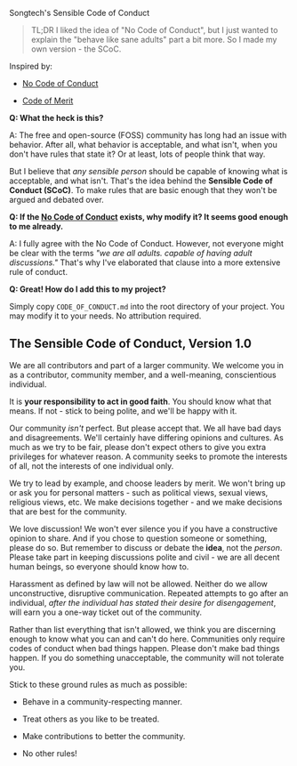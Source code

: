 Songtech's Sensible Code of Conduct 

> TL;DR I liked the idea of "No Code of Conduct", but I just wanted to explain the "behave like sane adults" part a bit more. So I made my own version - the SCoC.

Inspired by:

- [No Code of Conduct](https://github.com/domgetter/NCoC)

- [Code of Merit](https://github.com/arokettu/Code-of-Merit)

**Q: What the heck is this?**

A: The free and open-source (FOSS) community has long had an issue with behavior. After all, what behavior is acceptable, and what isn't, when you don't have rules that state it? Or at least, lots of people think that way.

But I believe that *any sensible person* should be capable of knowing what is acceptable, and what isn't. That's the idea behind the **Sensible Code of Conduct (SCoC)**. To make rules that are basic enough that they won't be argued and debated over.

**Q: If the [No Code of Conduct](https://github.com/domgetter/NCoC) exists, why modify it? It seems good enough to me already.**

A: I fully agree with the No Code of Conduct. However, not everyone might be clear with the terms *"we are all adults. capable of having adult discussions."* That's why I've elaborated that clause into a more extensive rule of conduct. 

**Q: Great! How do I add this to my project?**

Simply copy `CODE_OF_CONDUCT.md` into the root directory of your project. You may modify it to your needs. No attribution required.

## The Sensible Code of Conduct, Version 1.0

We are all contributors and part of a larger community. We welcome you in as a contributor, community member, and a well-meaning, conscientious individual.

It is **your responsibility to act in good faith**. You should know what that means. If not - stick to being polite, and we'll be happy with it.

Our community *isn't* perfect. But please accept that. We all have bad days and disagreements. We'll certainly have differing opinions and cultures. As much as we try to be fair, please don't expect others to give you extra privileges for whatever reason. A community seeks to promote the interests of all, not the interests of one individual only.   

We try to lead by example, and choose leaders by merit. We won't bring up or ask you for personal matters - such as political views, sexual views, religious views, etc. We make decisions together - and we make decisions that are best for the community. 

We love discussion! We won't ever silence you if you have a constructive opinion to share. And if you chose to question someone or something, please do so. But remember to discuss or debate the **idea**, not the *person*. Please take part in keeping discussions polite and civil - we are all decent human beings, so everyone should know how to.

Harassment as defined by law will not be allowed. Neither do we allow unconstructive, disruptive communication. Repeated attempts to go after an individual, *after the individual has stated their desire for disengagement*, will earn you a one-way ticket out of the community.

Rather than list everything that isn't allowed, we think you are discerning enough to know what you can and can't do here. Communities only require codes of conduct when bad things happen. Please don't make bad things happen. If you do something unacceptable, the community will not tolerate you.

Stick to these ground rules as much as possible:

- Behave in a community-respecting manner.

- Treat others as you like to be treated.

- Make contributions to better the community.

- No other rules!
